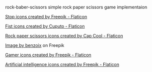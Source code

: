  rock-baber-scissors
simple rock paper scissors game implementaion




<a href="https://www.flaticon.com/free-icons/stop" title="stop icons">Stop icons created by Freepik - Flaticon</a>


<a href="https://www.flaticon.com/free-icons/fist" title="fist icons">Fist icons created by Cuputo - Flaticon</a>

<a href="https://www.flaticon.com/free-icons/rock-paper-scissors" title="rock paper scissors icons">Rock paper scissors icons created by Cap Cool - Flaticon</a>

<a href="https://www.freepik.com/free-photo/abstract-luxury-gradient-blue-background-smooth-dark-blue-with-black-vignette-studio-banner_15873180.htm#query=game%20background&position=8&from_view=keyword">Image by benzoix</a> on Freepik


<a href="https://www.flaticon.com/free-icons/gamer" title="gamer icons">Gamer icons created by Freepik - Flaticon</a>


<a href="https://www.flaticon.com/free-icons/artificial-intelligence" title="artificial intelligence icons">Artificial intelligence icons created by Freepik - Flaticon</a>